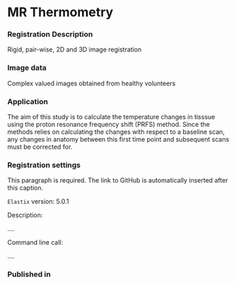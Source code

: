 # MR Thermometry 

###  Registration Description
Rigid, pair-wise, 2D and 3D image registration

###  Image data

Complex valued images obtained from healthy volunteers

###  Application

The aim of this study is to calculate the temperature changes in tisssue using the proton resonance frequency shift (PRFS) method.
Since the methods relies on calculating the changes with respect to a baseline scan, any changes in anatomy between this first time point and subsequent scans must be corrected for. 

###  Registration settings

This paragraph is required. The link to GitHub is automatically inserted after this caption.

`Elastix` version: 5.0.1

Description:

....

Command line call:

....

###  Published in
